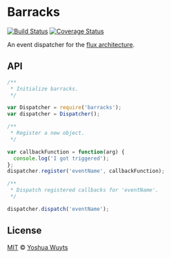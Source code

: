 # Barracks

[![Build Status](https://travis-ci.org/yoshuawuyts/barracks.svg)](https://travis-ci.org/yoshuawuyts/barracks)
[![Coverage Status](https://coveralls.io/repos/yoshuawuyts/barracks/badge.png?branch=master)](https://coveralls.io/r/yoshuawuyts/barracks?branch=master)

An event dispatcher for the [flux architecture](http://facebook.github.io/react/blog/2014/05/06/flux.html).

## API
````js
/**
 * Initialize barracks.
 */

var Dispatcher = require('barracks');
var dispatcher = Dispatcher();

/**
 * Register a new object.
 */

var callbackFunction = function(arg) {
  console.log('I got triggered');
};
dispatcher.register('eventName', callbackFunction);

/**
 * Dispatch registered callbacks for 'eventName'.
 */

dispatcher.dispatch('eventName');
````

## License
[MIT](https://tldrlegal.com/license/mit-license) © [Yoshua Wuyts](yoshuawuyts.com)